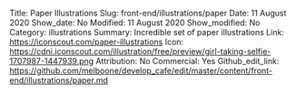 Title: Paper Illustrations
Slug: front-end/illustrations/paper
Date: 11 August 2020
Show_date: No
Modified: 11 August 2020
Show_modified: No
Category: illustrations
Summary: Incredible set of paper illustrations
Link: https://iconscout.com/paper-illustrations
Icon: https://cdni.iconscout.com/illustration/free/preview/girl-taking-selfie-1707987-1447939.png
Attribution: No
Commercial: Yes
Github_edit_link: https://github.com/melboone/develop_cafe/edit/master/content/front-end/illustrations/paper.md